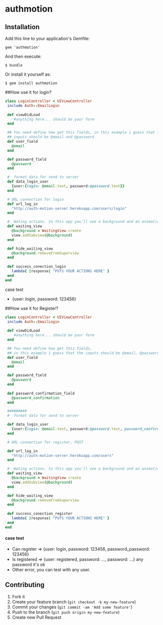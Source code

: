 
# authmotion

## Installation

Add this line to your application's Gemfile:

    gem 'authmotion'

And then execute:

    $ bundle

Or install it yourself as:

    $ gem install authmotion

##How use it for login?

 ```ruby
class LoginController < UIViewController
  include Auth::EmailLogin
  
  def viewDidLoad
     #anything here... should be your form
  end

  ## You need define how get this fields, in this example i guess that the
  ## inputs should be @email and @password  
  def user_field
    @email 
  end

  def password_field
    @password
  end

  #  format data for send to server
  def data_login_user
    {user:{login: @email.text, password:@password.text}}
  end

  # URL connection for login
  def url_log_in
    "http://auth-motion-server.herokuapp.com/users/login"
  end

  #  Wating actions. In this app you'll see a background and an animation
  def waiting_view
    @background = WaitingView.create
    view.addSubview(@background)
  end

  def hide_waiting_view
    @background.removeFromSuperview
  end
  
  def success_conection_login
    lambda{ |response| "PUTS YOUR ACTIONS HERE" }
  end
end
 ```

case test
  * {user: login, password: 123456}
  
##How use it for Register?

 ```ruby
class LoginController < UIViewController
  include Auth::EmailLogin
  
  def viewDidLoad
     #anything here... should be your form
  end

  ## You need define how get this fields,
  ## in this example i guess that the inputs should be @email, @password,@password_confirmation  
  def user_field
    @email 
  end

  def password_field
    @password
  end
  
  def password_confirmation_field
    @password_confirmation
  end

  #########
  #  format data for send to server

  def data_login_user
    {user:{login: @email.text, password:@password.text, password_confirmation: @password_confirmation.text}}
  end

  # URL connection for register, POST

  def url_log_in
    "http://auth-motion-server.herokuapp.com/users"
  end

  #  Wating actions. In this app you'll see a background and an animation
  def waiting_view
    @background = WaitingView.create
    view.addSubview(@background)
  end

  def hide_waiting_view
    @background.removeFromSuperview
  end
  
  def success_conection_register
    lambda{ |response| "PUTS YOUR ACTIONS HERE" }
  end
end
 ```

#### case test
  * Can register => {user: login, password: 123456, password_password: 123456}
  * Is registered => {user: registered, password: ..., password: ...} any password it's ok
  * Other error, you can test with any user.
  

## Contributing

1. Fork it
2. Create your feature branch (`git checkout -b my-new-feature`)
3. Commit your changes (`git commit -am 'Add some feature'`)
4. Push to the branch (`git push origin my-new-feature`)
5. Create new Pull Request

